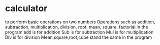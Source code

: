 # calculator
to perform basic operations on two numbers
Operations such as addition, subtraction, multiplication, division, root, mean, square, factorial
In the program add is for addition
Sub is for subtraction
Mul is for multiplication
Div is for division
Mean,square,root,cube stand the same in the program
